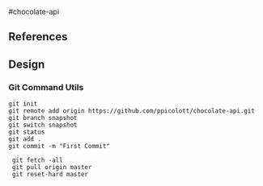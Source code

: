 #chocolate-api

## References

## Design

### Git Command Utils

```git
git init
git remote add origin https://github.com/ppicolott/chocolate-api.git
git branch snapshot
git switch snapshot
git status
git add .
git commit -m "First Commit"
```

```git
 git fetch -all
 git pull origin master
 git reset-hard master  

 ```